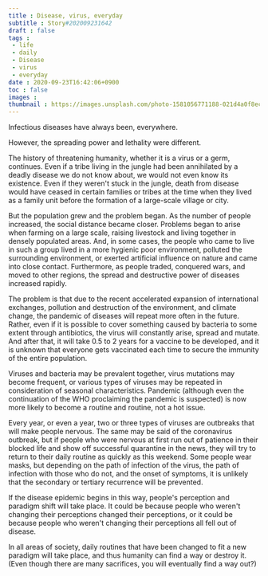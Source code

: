 ```yaml
---
title : Disease, virus, everyday
subtitle : Story#202009231642
draft : false
tags :
 - life
 - daily
 - Disease
 - virus
 - everyday
date : 2020-09-23T16:42:06+0900
toc : false
images : 
thumbnail : https://images.unsplash.com/photo-1581056771188-021d4a0f8ec0?ixlib=rb-1.2.1&q=85&fm=jpg&crop=entropy&cs=srgb&ixid=eyJhcHBfaWQiOjE1NTU0OX0
---
```

Infectious diseases have always been, everywhere.  

However, the spreading power and lethality were different.  

The history of threatening humanity, whether it is a virus or a germ, continues. Even if a tribe living in the jungle had been annihilated by a deadly disease we do not know about, we would not even know its existence. Even if they weren't stuck in the jungle, death from disease would have ceased in certain families or tribes at the time when they lived as a family unit before the formation of a large-scale village or city.  

But the population grew and the problem began. As the number of people increased, the social distance became closer. Problems began to arise when farming on a large scale, raising livestock and living together in densely populated areas. And, in some cases, the people who came to live in such a group lived in a more hygienic poor environment, polluted the surrounding environment, or exerted artificial influence on nature and came into close contact. Furthermore, as people traded, conquered wars, and moved to other regions, the spread and destructive power of diseases increased rapidly.  

The problem is that due to the recent accelerated expansion of international exchanges, pollution and destruction of the environment, and climate change, the pandemic of diseases will repeat more often in the future. Rather, even if it is possible to cover something caused by bacteria to some extent through antibiotics, the virus will constantly arise, spread and mutate. And after that, it will take 0.5 to 2 years for a vaccine to be developed, and it is unknown that everyone gets vaccinated each time to secure the immunity of the entire population.  

Viruses and bacteria may be prevalent together, virus mutations may become frequent, or various types of viruses may be repeated in consideration of seasonal characteristics. Pandemic (although even the continuation of the WHO proclaiming the pandemic is suspected) is now more likely to become a routine and routine, not a hot issue.  

Every year, or even a year, two or three types of viruses are outbreaks that will make people nervous. The same may be said of the coronavirus outbreak, but if people who were nervous at first run out of patience in their blocked life and show off successful quarantine in the news, they will try to return to their daily routine as quickly as this weekend. Some people wear masks, but depending on the path of infection of the virus, the path of infection with those who do not, and the onset of symptoms, it is unlikely that the secondary or tertiary recurrence will be prevented.    

If the disease epidemic begins in this way, people's perception and paradigm shift will take place. It could be because people who weren't changing their perceptions changed their perceptions, or it could be because people who weren't changing their perceptions all fell out of disease.  

In all areas of society, daily routines that have been changed to fit a new paradigm will take place, and thus humanity can find a way or destroy it. (Even though there are many sacrifices, you will eventually find a way out?)  
